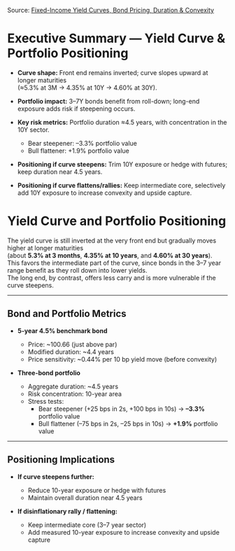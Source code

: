 Source: [Fixed-Income Yield Curves, Bond Pricing, Duration & Convexity](https://github.com/katcohen/Fixed_income_Analysis/blob/main/MertonModel_%20Large_HY_Telecom.ipynb)

# Executive Summary — Yield Curve & Portfolio Positioning

- **Curve shape:** Front end remains inverted; curve slopes upward at longer maturities  
  (≈5.3% at 3M → 4.35% at 10Y → 4.60% at 30Y).  

- **Portfolio impact:** 3–7Y bonds benefit from roll-down; long-end exposure adds risk if steepening occurs.  

- **Key risk metrics:** Portfolio duration ≈4.5 years, with concentration in the 10Y sector.  
  - Bear steepener: –3.3% portfolio value  
  - Bull flattener: +1.9% portfolio value  

- **Positioning if curve steepens:** Trim 10Y exposure or hedge with futures; keep duration near 4.5 years.  

- **Positioning if curve flattens/rallies:** Keep intermediate core, selectively add 10Y exposure to increase convexity and upside capture.  


# Yield Curve and Portfolio Positioning

The yield curve is still inverted at the very front end but gradually moves higher at longer maturities  
(about **5.3% at 3 months**, **4.35% at 10 years**, and **4.60% at 30 years**).  
This favors the intermediate part of the curve, since bonds in the 3–7 year range benefit as they roll down into lower yields.  
The long end, by contrast, offers less carry and is more vulnerable if the curve steepens.  

---

## Bond and Portfolio Metrics

- **5-year 4.5% benchmark bond**  
  - Price: ~100.66 (just above par)  
  - Modified duration: ~4.4 years  
  - Price sensitivity: ~0.44% per 10 bp yield move (before convexity)  

- **Three-bond portfolio**  
  - Aggregate duration: ~4.5 years  
  - Risk concentration: 10-year area  
  - Stress tests:  
    - Bear steepener (+25 bps in 2s, +100 bps in 10s) → **–3.3%** portfolio value  
    - Bull flattener (–75 bps in 2s, –25 bps in 10s) → **+1.9%** portfolio value  

---

## Positioning Implications

- **If curve steepens further:**  
  - Reduce 10-year exposure or hedge with futures  
  - Maintain overall duration near 4.5 years  

- **If disinflationary rally / flattening:**  
  - Keep intermediate core (3–7 year sector)  
  - Add measured 10-year exposure to increase convexity and upside capture  


